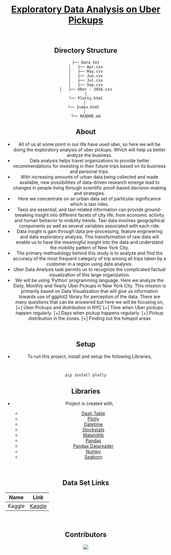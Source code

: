 <div align = "center">

# [Exploratory Data Analysis on Uber Pickups](#)
  
<br/>
  
  
## Directory Structure

```
├── Data Set
│   ├── Apr.csv
│   ├── May.csv
│   ├── Jun.csv
│   ├── Jul.csv
│   ├── Sep.csv
│   ├── Uber - 2016.csv
│
└── Plotty.html
│ 
└── Index.html  
│ 
└── README.md
```
  
  
## About

- All of us at some point in our life have used uber, so here we will be doing the exploratory analysis of uber pickups. Which will help us better analyze the business. 
- Data analysis helps travel organizations to provide better recommendations for investing in their future trips based on its business and personal trips. 
-	With increasing amounts of urban data being collected and made available, new possibilities of data-driven research emerge lead to changes in people living through scientific proof-based decision-making and strategies. 
- Here we concentrate on an urban data set of particular significance which is taxi rides. 
- Taxis are essential, and taxi-related information can provide ground-breaking insight into different facets of city life, from economic activity and human behavior to mobility trends.  Taxi data involves geographical components as well as several variables associated with each ride. 
- Data insight is gain through data pre-processing, feature engineering and data exploratory analysis. This transformation of raw data will enable us to have the meaningful insight into the data and understand the mobility pattern of New York City. 
- The primary methodology behind this study is to analyze and find the accuracy of the most frequent category of trip among all trips taken by a customer in a region using data analysis. 
- Uber Data Analysis task permits us to recognize the complicated factual visualization of this large organization. 
- We will be using ‘Python’ programming language. Here we analyze the Daily, Monthly and Yearly Uber Pickups in New York City. This mission is primarily based on Data Visualization that will give us information towards use of ggplot2 library for perception of the data. There are many questions that can be answered but here we will be focusing on, 
[+]	Uber Pickups and distribution in NYC
[+]	Time when Uber pickups happen regularly.
[+]	Days when pickup happens regularly.
[+]	Pickup distribution in the zones.
[+]	Finding out the hotspot areas

</br>

## Setup

- To run this project, install and setup the following Libraries,

```py
                                    

pip install plotly
```

## Libraries

- Project is created with,
		
	* [Dash Table](#Libraries)
	* [Plotly](#Libraries)
	* [Datetime](#Libraries)
	* [Stockstats](#Libraries)
	* [Matplotlib](#Libraries)
	* [Pandas](#Libraries)
	* [Pandas Datareader](#Libraries)
	* [Numpy](#Libraries)
	* [Seaborn](#Libraries)

</br>
    
## Data Set Links

| Name           | Link |
|----------------|---------------|
|  Kaggle   | [Kaggle](https://www.kaggle.com/fivethirtyeight/uber-pickups-in-new-york-city/) |
  
<br/>

<div align = "center">

## Contributors
  
<a href="https://github.com/a3X3k/Uber-Data-Analysis/graphs/contributors">
  
  <img src="https://contrib.rocks/image?repo=a3X3k/Uber-Data-Analysis" />
  
</a>

</div>
